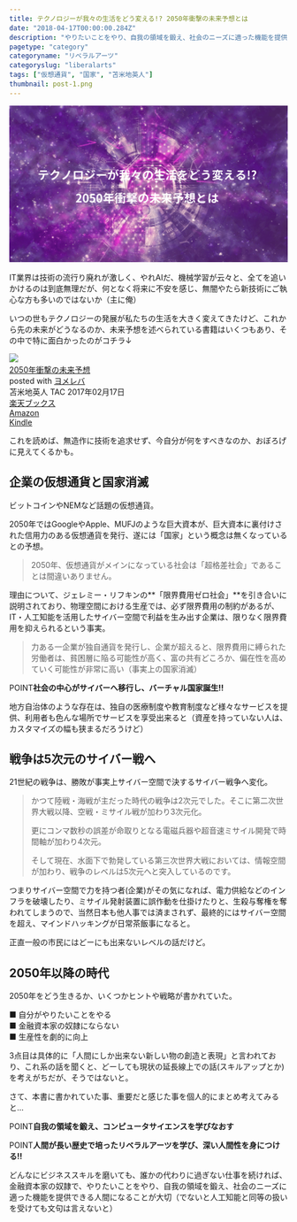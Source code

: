```yaml
---
title: テクノロジーが我々の生活をどう変える!? 2050年衝撃の未来予想とは
date: "2018-04-17T00:00:00.284Z"
description: "やりたいことをやり、自我の領域を鍛え、社会のニーズに適った機能を提供できる人間になること、どんなにビジネススキルを磨いても、誰かの代わりに過ぎない仕事を続ければ、金融資本家の奴隷。人工知能と同等の扱いを受けても文句は言えない。"
pagetype: "category"
categoryname: "リベラルアーツ"
categoryslug: "liberalarts"
tags: ["仮想通貨", "国家", "苫米地英人"]
thumbnail: post-1.png
---
```


![](./post-1.png)

IT業界は技術の流行り廃れが激しく、やれAIだ、機械学習が云々と、全てを追いかけるのは到底無理だが、何となく将来に不安を感じ、無闇やたら新技術にご執心な方も多いのではないか（主に俺）

いつの世もテクノロジーの発展が私たちの生活を大きく変えてきたけど、これから先の未来がどうなるのか、未来予想を述べられている書籍はいくつもあり、その中で特に面白かったのがコチラ↓

<div class="cstmreba"><div class="booklink-box"><div class="booklink-image"><a href="https://hb.afl.rakuten.co.jp/hgc/146fe51c.1fd043a3.146fe51d.605dc196/yomereba_main_201902282241087071?pc=http%3A%2F%2Fbooks.rakuten.co.jp%2Frb%2F14705853%2F%3Fscid%3Daf_ich_link_urltxt%26m%3Dhttp%3A%2F%2Fm.rakuten.co.jp%2Fev%2Fbook%2F" target="_blank"  rel="noopener noreferrer"><img src="https://thumbnail.image.rakuten.co.jp/@0_mall/book/cabinet/1116/9784813271116.jpg?_ex=160x160" style="border: none;" /></a></div><div class="booklink-info"><div class="booklink-name"><a href="https://hb.afl.rakuten.co.jp/hgc/146fe51c.1fd043a3.146fe51d.605dc196/yomereba_main_201902282241087071?pc=http%3A%2F%2Fbooks.rakuten.co.jp%2Frb%2F14705853%2F%3Fscid%3Daf_ich_link_urltxt%26m%3Dhttp%3A%2F%2Fm.rakuten.co.jp%2Fev%2Fbook%2F" target="_blank"  rel="noopener noreferrer">2050年衝撃の未来予想</a><div class="booklink-powered-date">posted with <a href="https://yomereba.com" rel="nofollow noopener noreferrer" target="_blank">ヨメレバ</a></div></div><div class="booklink-detail">苫米地英人 TAC 2017年02月17日    </div><div class="booklink-link2"><div class="shoplinkrakuten"><a href="https://hb.afl.rakuten.co.jp/hgc/146fe51c.1fd043a3.146fe51d.605dc196/yomereba_main_201902282241087071?pc=http%3A%2F%2Fbooks.rakuten.co.jp%2Frb%2F14705853%2F%3Fscid%3Daf_ich_link_urltxt%26m%3Dhttp%3A%2F%2Fm.rakuten.co.jp%2Fev%2Fbook%2F" target="_blank"  rel="noopener noreferrer">楽天ブックス</a></div><div class="shoplinkamazon"><a href="https://www.amazon.co.jp/exec/obidos/asin/4813271111/kanon123-22/" target="_blank"  rel="noopener noreferrer">Amazon</a></div><div class="shoplinkkindle"><a href="https://www.amazon.co.jp/gp/search?keywords=2050%94N%8F%D5%8C%82%82%CC%96%A2%97%88%97%5C%91z&__mk_ja_JP=%83J%83%5E%83J%83i&url=node%3D2275256051&tag=kanon123-22" target="_blank"  rel="noopener noreferrer">Kindle</a></div>                              	  	  	  	  	</div></div><div class="booklink-footer"></div></div></div>

これを読めば、無造作に技術を追求せず、今自分が何をすべきなのか、おぼろげに見えてくるかも。

## 企業の仮想通貨と国家消滅

ビットコインやNEMなど話題の仮想通貨。

2050年ではGoogleやApple、MUFJのような巨大資本が、巨大資本に裏付けされた信用力のある仮想通貨を発行、遂には「国家」という概念は無くなっているとの予想。

> 2050年、仮想通貨がメインになっている社会は「超格差社会」であることは間違いありません。

理由について、ジェレミー・リフキンの**「限界費用ゼロ社会」**を引き合いに説明されており、物理空間における生産では、必ず限界費用の制約があるが、IT・人工知能を活用したサイバー空間で利益を生み出す企業は、限りなく限界費用を抑えられるという事実。

> 力ある一企業が独自通貨を発行し、企業が超えると、限界費用に縛られた労働者は、貧困層に陥る可能性が高く、富の共有どころか、偏在性を高めていく可能性が非常に高い（事実上の国家消滅）

<span class="mark">POINT</span>**社会の中心がサイバーへ移行し、バーチャル国家誕生!!**

地方自治体のような存在は、独自の医療制度や教育制度など様々なサービスを提供、利用者も色んな場所でサービスを享受出来ると（資産を持っていない人は、カスタマイズの幅も狭まるだろうけど）

## 戦争は5次元のサイバー戦へ

21世紀の戦争は、勝敗が事実上サイバー空間で決するサイバー戦争へ変化。

> かつて陸戦・海戦が主だった時代の戦争は2次元でした。そこに第二次世界大戦以降、空戦・ミサイル戦が加わり3次元化。
>
> 更にコンマ数秒の誤差が命取りとなる電磁兵器や超音速ミサイル開発で時間軸が加わり4次元。
>
> そして現在、水面下で勃発している第三次世界大戦においては、情報空間が加わり、戦争のレベルは5次元へと突入しているのです。

つまりサイバー空間で力を持つ者(企業)がその気になれば、電力供給などのインフラを破壊したり、ミサイル発射装置に誤作動を仕掛けたりと、生殺与奪権を奪われてしまうので、当然日本も他人事では済まされず、最終的にはサイバー空間を超え、マインドハッキングが日常茶飯事になると。

正直一般の市民にはどーにも出来ないレベルの話だけど。

## 2050年以降の時代

2050年をどう生きるか、いくつかヒントや戦略が書かれていた。

■ 自分がやりたいことをやる  
■ 金融資本家の奴隷にならない  
■ 生産性を劇的に向上  

3点目は具体的に「人間にしか出来ない新しい物の創造と表現」と言われており、これ系の話を聞くと、どーしても現状の延長線上での話(スキルアップとか)を考えがちだが、そうではないと。

さて、本書に書かれていた事、重要だと感じた事を個人的にまとめ考えてみると...

<span class="mark">POINT</span>**自我の領域を鍛え、コンピュータサイエンスを学びなおす**

<span class="mark">POINT</span>**人間が長い歴史で培ったリベラルアーツを学び、深い人間性を身につける!!**

どんなにビジネススキルを磨いても、誰かの代わりに過ぎない仕事を続ければ、金融資本家の奴隷で、やりたいことをやり、自我の領域を鍛え、社会のニーズに適った機能を提供できる人間になることが大切（でないと人工知能と同等の扱いを受けても文句は言えないと）